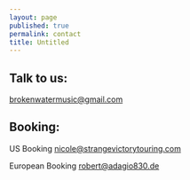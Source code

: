 ```yaml
---
layout: page
published: true
permalink: contact
title: Untitled
---
```



## Talk to us:
brokenwatermusic@gmail.com




## Booking:
US Booking
nicole@strangevictorytouring.com

European Booking
robert@adagio830.de
